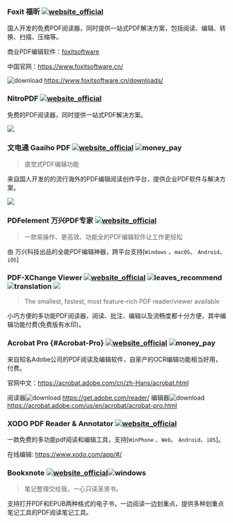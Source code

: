### Foxit 福昕 [![website_official](https://gitbook07.oss-cn-hangzhou.aliyuncs.com/website_official.svg)](https://www.foxitsoftware.com/pdf-reader/)

国人开发的免费PDF阅读器，同时提供一站式PDF解决方案，包括阅读、编辑、转换、扫描、压缩等。

商业PDF编辑软件：[foxitsoftware](https://www.foxitsoftware.com/pdf-editor/)

中国官网：https://www.foxitsoftware.cn/

![download](https://gitbook07.oss-cn-hangzhou.aliyuncs.com/download.svg) https://www.foxitsoftware.cn/downloads/


### NitroPDF [![website_official](https://gitbook07.oss-cn-hangzhou.aliyuncs.com/website_official.svg)](https://www.gonitro.com/pdf-reader)

免费的PDF阅读器，同时提供一站式PDF解决方案。

![](../../.gitbook/assets/z-study-office-pdf-nitro.JPG)

### 文电通 Gaaiho PDF [![website_official](https://gitbook07.oss-cn-hangzhou.aliyuncs.com/website_official.svg)](https://www.gaaiho.com/index.php/en/) ![money_pay](https://gitbook07.oss-cn-hangzhou.aliyuncs.com/money_pay.svg)

> 直觉式PDF编辑功能

来自国人开发的的流行海外的PDF编辑阅读创作平台，提供企业PDF软件与解决方案。

![](../../.gitbook/assets/z-study-office-pdf-gaaiho.JPG)

### PDFelement 万兴PDF专家 [![website_official](https://gitbook07.oss-cn-hangzhou.aliyuncs.com/website_official.svg)](https://pdf.wondershare.cn/)

> 一款易操作、更高效、功能全的PDF编辑软件让工作更轻松

由 万兴科技出品的全能PDF编辑神器，跨平台支持[`Windows` 、`macOS`、 `Android`、`iOS`]

### PDF-XChange Viewer [![website_official](https://gitbook07.oss-cn-hangzhou.aliyuncs.com/website_official.svg)](https://www.tracker-software.com/product/pdf-xchange-viewer) ![leaves_recommend](https://gitbook07.oss-cn-hangzhou.aliyuncs.com/leaves_rec.svg) ![translation](https://gitbook07.oss-cn-hangzhou.aliyuncs.com/translation.svg) ![](https://img.shields.io/badge/Version-2.5.322-ff55bb.svg) 

> The smallest, fastest, most feature-rich PDF reader/viewer available

小巧方便的多功能PDF阅读器，阅读、批注、编辑以及流畅度都十分方便，其中编辑功能付费(免费版有水印)。

### Acrobat Pro {#Acrobat-Pro} [![website_official](https://gitbook07.oss-cn-hangzhou.aliyuncs.com/website_official.svg)](https://get.adobe.com/reader/) ![money_pay](https://gitbook07.oss-cn-hangzhou.aliyuncs.com/money_pay.svg)

来自知名Adobe公司的PDF阅读及编辑软件，自家产的OCR编辑功能相当好用，付费。

官网中文：https://acrobat.adobe.com/cn/zh-Hans/acrobat.html

阅读器![download](https://gitbook07.oss-cn-hangzhou.aliyuncs.com/download.svg) https://get.adobe.com/reader/
编辑器![download](https://gitbook07.oss-cn-hangzhou.aliyuncs.com/download.svg)  https://acrobat.adobe.com/us/en/acrobat/acrobat-pro.html


### XODO PDF Reader & Annotator [![website_official](https://gitbook07.oss-cn-hangzhou.aliyuncs.com/website_official.svg)](https://www.xodo.com/)

一款免费的多功能pdf阅读和编辑工具，支持[`WinPhone` 、`Web`、 `Android`、`iOS`]。

在线编辑: https://www.xodo.com/app/#/

### Bookxnote [![website_official](https://gitbook07.oss-cn-hangzhou.aliyuncs.com/website_official.svg)](http://www.bookxnote.com/)![windows](https://gitbook07.oss-cn-hangzhou.aliyuncs.com/windows.svg)

> 笔记整理交给我，一心只读圣贤书。

支持打开PDF和EPUB两种格式的电子书，一边阅读一边划重点，提供多种划重点笔记工具的PDF阅读笔记工具。







